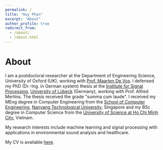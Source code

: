 ```yaml
---
permalink: /
title: "Huy Phan"
excerpt: "About"
author_profile: true
redirect_from: 
  - /about/
  - /about.html
---
```


About
======
I am a postdoctoral researcher at the Department of Engineering Science, University of Oxford (UK), working with [Prof. Maarten De Vos](https://cibim.eng.ox.ac.uk/). I defensed my PhD (Dr.-Ing. in German system) thesis at the [Institute for Signal Processing](https://www.isip.uni-luebeck.de/), [University of Lübeck](https://www.uni-luebeck.de/) (Germany), working with Prof. Alfred Mertins. The thesis received the grade "summa cum laude". I received my MEng degree in Computer Engineering from the [School of Computer Engineering](http://scse.ntu.edu.sg/), [Nanyang Technological University](http://ntu.edu.sg/), Singapore and my BSc degree in Computer Science from the [University of Science at Ho Chi Minh City](http://web.hcmus.edu.vn/en/), Vietnam.

My research interests include machine learning and signal processing with applications in environmental sound analysis and healthcare.

My CV is available [here](https://www.dropbox.com/s/g4ub8vbslvb3zfc/CV_Huy.pdf?dl=1).
